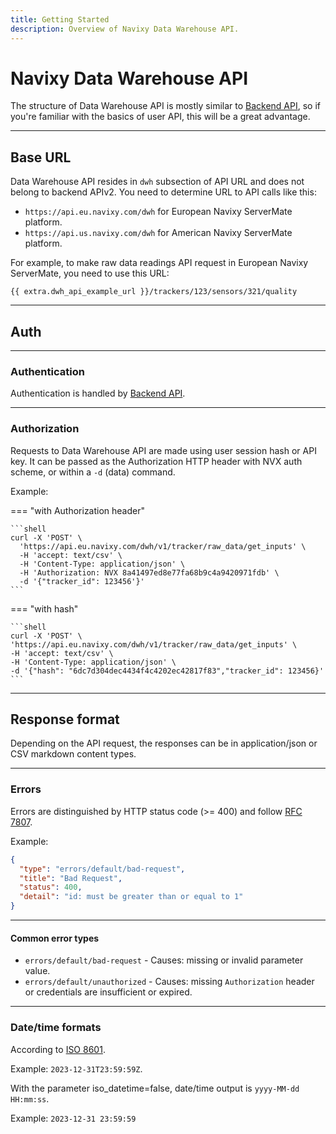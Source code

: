 ```yaml
---
title: Getting Started
description: Overview of Navixy Data Warehouse API.
---
```


# Navixy Data Warehouse API

The structure of Data Warehouse API is mostly similar to [Backend API](../backend-api/getting-started.md), so if you're familiar with the basics of 
user API, this will be a great advantage.

***

## Base URL

Data Warehouse API resides in `dwh` subsection of API URL and does not belong to backend APIv2. You need to determine URL 
to API calls like this:
*  `https://api.eu.navixy.com/dwh` for European Navixy ServerMate platform.
*  `https://api.us.navixy.com/dwh` for American Navixy ServerMate platform.

For example, to make raw data readings API request in European Navixy ServerMate, you need to use this URL:

```
{{ extra.dwh_api_example_url }}/trackers/123/sensors/321/quality
```

***

## Auth

***

### Authentication

Authentication is handled by [Backend API](../backend-api/how-to/get-api-key.md).

***

### Authorization

Requests to Data Warehouse API are made using user session hash or API key. It can be passed as the Authorization HTTP 
header with NVX auth scheme, or within a `-d` (data) command.

Example:

=== "with Authorization header"

    ```shell
    curl -X 'POST' \
      'https://api.eu.navixy.com/dwh/v1/tracker/raw_data/get_inputs' \
      -H 'accept: text/csv' \
      -H 'Content-Type: application/json' \
      -H 'Authorization: NVX 8a41497ed8e77fa68b9c4a9420971fdb' \
      -d '{"tracker_id": 123456'}'
    ```

=== "with hash"

    ```shell
    curl -X 'POST' \
    'https://api.eu.navixy.com/dwh/v1/tracker/raw_data/get_inputs' \
    -H 'accept: text/csv' \
    -H 'Content-Type: application/json' \
    -d '{"hash": "6dc7d304dec4434f4c4202ec42817f83","tracker_id": 123456}'
    ```

***

## Response format

Depending on the API request, the responses can be in application/json or CSV markdown content types.

***

### Errors

Errors are distinguished by HTTP status code (>= 400) and follow [RFC 7807](https://datatracker.ietf.org/doc/html/rfc7807).

Example:

```json
{
  "type": "errors/default/bad-request",
  "title": "Bad Request",
  "status": 400,
  "detail": "id: must be greater than or equal to 1"
}
```

***

#### Common error types

* `errors/default/bad-request` - Causes: missing or invalid parameter value.
* `errors/default/unauthorized` - Causes: missing `Authorization` header or credentials are insufficient or expired.

***

### Date/time formats

According to [ISO 8601](https://en.wikipedia.org/wiki/ISO_8601).

Example: `2023-12-31T23:59:59Z`.

With the parameter iso_datetime=false, date/time output is `yyyy-MM-dd HH:mm:ss`.

Example: `2023-12-31 23:59:59`
